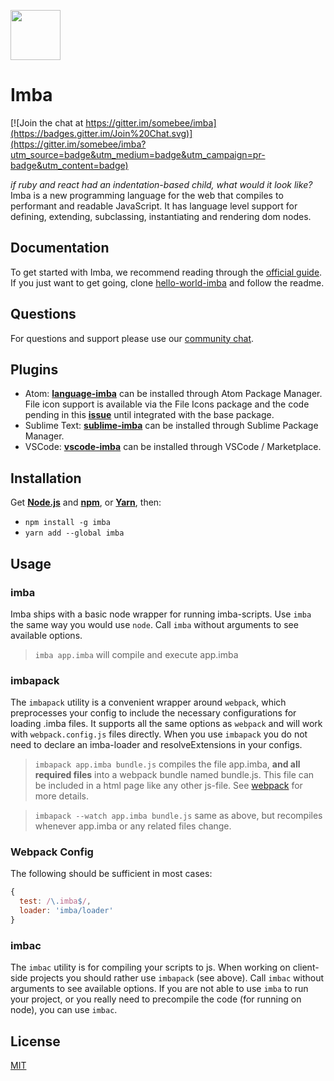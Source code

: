 <a href="http://imba.io" target="_blank"><img width="80" src="http://imba.io/art/logo.svg"></a>

# Imba

[![Join the chat at https://gitter.im/somebee/imba](https://badges.gitter.im/Join%20Chat.svg)](https://gitter.im/somebee/imba?utm_source=badge&utm_medium=badge&utm_campaign=pr-badge&utm_content=badge)

*if ruby and react had an indentation-based child, what would it look like?*
Imba is a new programming language for the web that compiles
to performant and readable JavaScript. It has language level
support for defining, extending, subclassing, instantiating
and rendering dom nodes.

## Documentation

To get started with Imba, we recommend reading through the [official guide](http://imba.io/guides). If you just want to get going, clone [hello-world-imba](https://github.com/somebee/hello-world-imba) and follow the readme.

## Questions

For questions and support please use our [community chat](https://gitter.im/somebee/imba).

## Plugins

* Atom: **[language-imba](http://github.com/somebee/language-imba)** can be installed through Atom Package Manager. File icon support is available via the File Icons package and the code pending in this **[issue](https://github.com/file-icons/atom/issues/664)** until integrated with the base package.
* Sublime Text: **[sublime-imba](http://github.com/somebee/sublime-imba)** can be installed through Sublime Package Manager.
* VSCode: **[vscode-imba](http://github.com/somebee/vscode-imba)** can be installed through VSCode / Marketplace.

## Installation
Get **[Node.js](http://nodejs.org)** and **[npm](http://npmjs.org)**, or **[Yarn](http://yarnpkg.org)**, then:

- `npm install -g imba`
- `yarn add --global imba`

## Usage

### imba

Imba ships with a basic node wrapper for running imba-scripts. Use `imba` the same way you would use `node`. Call `imba` without arguments to see available options.

> `imba app.imba` will compile and execute app.imba

### imbapack

The `imbapack` utility is a convenient wrapper around `webpack`, which preprocesses your config to include the necessary configurations for loading .imba files. It supports all the same options as `webpack` and will work with `webpack.config.js` files directly. When you use `imbapack` you do not need to declare an imba-loader and resolveExtensions in your configs.

> `imbapack app.imba bundle.js` compiles the file app.imba, **and all required files** into a webpack bundle named bundle.js. This file can be included in a html page like any other js-file. See [webpack](https://webpack.github.io) for more details.

> `imbapack --watch app.imba bundle.js` same as above, but recompiles whenever app.imba or any related files change.

### Webpack Config

The following should be sufficient in most cases:
```js
{
  test: /\.imba$/,
  loader: 'imba/loader'
}
```

### imbac

The `imbac` utility is for compiling your scripts to js. When working on client-side projects you should rather use `imbapack` (see above). Call `imbac` without arguments to see available options. If you are not able to use `imba` to run your project, or you really need to precompile the code (for running on node), you can use `imbac`.

## License

[MIT](http://opensource.org/licenses/MIT)
